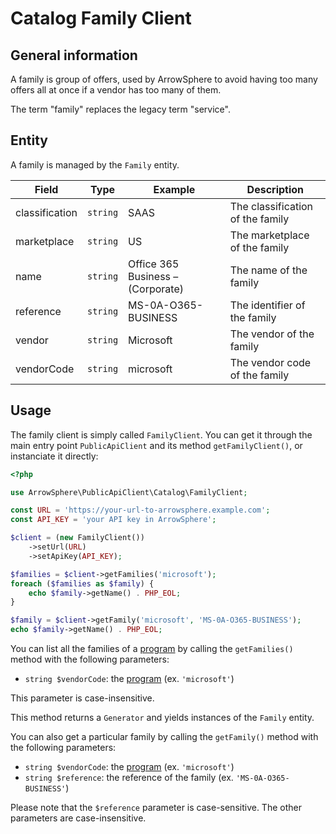 # Catalog Family Client

## General information
A family is group of offers, used by ArrowSphere to avoid having too many 
offers all at once if a vendor has too many of them.

The term "family" replaces the legacy term "service".

## Entity
A family is managed by the ```Family``` entity.

| Field          | Type           | Example                           | Description                      |
|----------------|----------------|-----------------------------------|----------------------------------|
| classification | ```string```   | SAAS                              | The classification of the family |
| marketplace    | ```string```   | US                                | The marketplace of the family    |
| name           | ```string```   | Office 365 Business – (Corporate) | The name of the family           |
| reference      | ```string```   | MS-0A-O365-BUSINESS               | The identifier of the family     |
| vendor         | ```string```   | Microsoft                         | The vendor of the family         |
| vendorCode     | ```string```   | microsoft                         | The vendor code of the family    |

## Usage
The family client is simply called ```FamilyClient```.
You can get it through the main entry point ```PublicApiClient``` and its method ```getFamilyClient()```, or instanciate it directly:
```php
<?php

use ArrowSphere\PublicApiClient\Catalog\FamilyClient;

const URL = 'https://your-url-to-arrowsphere.example.com';
const API_KEY = 'your API key in ArrowSphere';

$client = (new FamilyClient())
    ->setUrl(URL)
    ->setApiKey(API_KEY);

$families = $client->getFamilies('microsoft');
foreach ($families as $family) {
    echo $family->getName() . PHP_EOL;
}

$family = $client->getFamily('microsoft', 'MS-0A-O365-BUSINESS');
echo $family->getName() . PHP_EOL;
```

You can list all the families of a [program](catalog-program.md) by calling the ```getFamilies()``` method with the following parameters:
- ```string $vendorCode```: the [program](catalog-program.md) (ex. ```'microsoft'```)

This parameter is case-insensitive.

This method returns a ```Generator``` and yields instances of the ```Family``` entity.

You can also get a particular family by calling the ```getFamily()``` method with the following parameters:
- ```string $vendorCode```: the [program](catalog-program.md) (ex. ```'microsoft'```)
- ```string $reference```: the reference of the family (ex. ```'MS-0A-O365-BUSINESS'```)

Please note that the ```$reference``` parameter is case-sensitive. The other parameters are case-insensitive.
